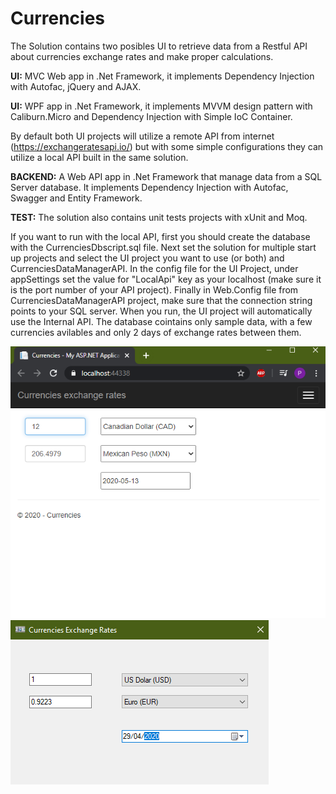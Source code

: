 # Currencies

The Solution contains two posibles UI to retrieve data from a Restful API about currencies exchange rates and make proper calculations.

**UI:** MVC Web app in .Net Framework, it implements Dependency Injection with Autofac, jQuery and AJAX.

**UI:**  WPF app in .Net Framework, it implements MVVM design pattern with Caliburn.Micro and Dependency Injection with Simple IoC Container.

 By default both UI projects will utilize a remote API from internet (https://exchangeratesapi.io/) but with some simple configurations they can utilize a local API built in the same solution.

**BACKEND:** A Web API app in .Net Framework that manage data from a SQL Server database. It implements Dependency Injection with Autofac, Swagger and Entity Framework.

**TEST:** The solution also contains unit tests projects with xUnit and Moq.


If you want to run with the local API, first you should create the database with the CurrenciesDbscript.sql file. Next set the solution for multiple start up projects and select the UI project you want to use (or both) and CurrenciesDataManagerAPI. In the config file for the UI Project, under appSettings set the value for "LocalApi" key as your localhost (make sure it is the port number of your API project).
Finally in Web.Config file from CurrenciesDataManagerAPI project, make sure that the connection string points to your SQL server. When you run, the UI project will automatically use the Internal API.
The database cointains only sample data, with a few currencies avilables and only 2 days of exchange rates between them.

![Screenshot](https://github.com/giacommits/Currencies/blob/master/Images/MVCscreenshot.png)
![Screenshot](https://github.com/giacommits/Currencies/blob/master/Images/screenshot.png)


